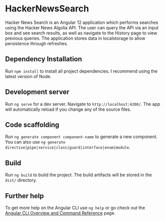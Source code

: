 # HackerNewsSearch

Hacker News Search is an Angular 12 application which performs searches using the Hacker News Algolia API. The user can query the API via an input box and see search results, as well as navigate to the History page to view previous queries. The application stores data in localstorage to allow persistence through refreshes.

## Dependency Installation

Run `npm install` to install all project dependencies. I recommend using the latest version of Node.

## Development server

Run `ng serve` for a dev server. Navigate to `http://localhost:4200/`. The app will automatically reload if you change any of the source files.

## Code scaffolding

Run `ng generate component component-name` to generate a new component. You can also use `ng generate directive|pipe|service|class|guard|interface|enum|module`.

## Build

Run `ng build` to build the project. The build artifacts will be stored in the `dist/` directory.

## Further help

To get more help on the Angular CLI use `ng help` or go check out the [Angular CLI Overview and Command Reference](https://angular.io/cli) page.
